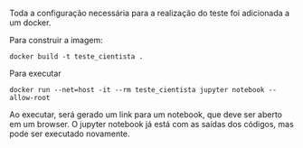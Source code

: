 Toda a configuração necessária para a realização do teste foi adicionada a um docker.

Para construir a imagem:

```docker build -t teste_cientista .```

Para executar

```docker run --net=host -it --rm teste_cientista jupyter notebook --allow-root```


Ao executar, será gerado um link para um notebook, que deve ser aberto em um browser.
O jupyter notebook já está com as saídas dos códigos, mas pode ser executado novamente.

